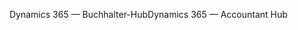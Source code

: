 <span data-ttu-id="1ae9e-101">Dynamics 365 — Buchhalter-Hub</span><span class="sxs-lookup"><span data-stu-id="1ae9e-101">Dynamics 365 — Accountant Hub</span></span>
